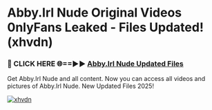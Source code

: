 # Abby.Irl Nude Original Videos 0nlyFans Leaked - Files Updated! (xhvdn)

<h3>🔴 CLICK HERE 🌐==►► <a href="https://tinyurl.com/y5r63du9" rel="nofollow">Abby.Irl Nude Updated Files</a></h3>

Get Abby.Irl Nude and all content. Now you can access all videos and pictures of Abby.Irl Nude. New Updated Files 2025!

[![xhvdn](https://i.imgur.com/UVo9nyh.gif)](https://tinyurl.com/y5r63du9)